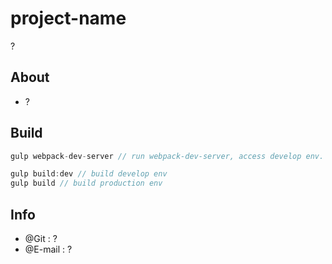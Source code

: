 # project-name
?


## About
* ?


## Build  
```javascript  
gulp webpack-dev-server // run webpack-dev-server, access develop env. (http://localhost:9001/)  

gulp build:dev // build develop env
gulp build // build production env
```


## Info
* @Git : ?
* @E-mail : ?
